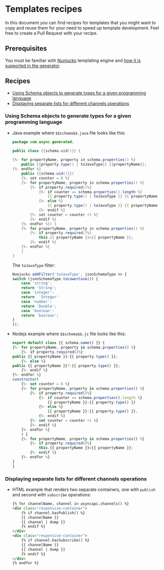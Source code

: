 # Templates recipes

In this document you can find recipes for templates that you might want to copy and reuse them for your need to speed up template development. Feel free to create a Pull Request with your recipe.

## Prerequisites

You must be familiar with [Nunjucks](https://mozilla.github.io/nunjucks/) templating engine and [how it is supported in the generator](./authoring.md).

## Recipes

- [Using Schema objects to generate types for a given programming language](#using-schema-objects-to-generate-types-for-a-given-programming-language)
- [Displaying separate lists for different channels operations](#displaying-separate-lists-for-different-channels-operations)

### Using Schema objects to generate types for a given programming language

* Java example where `$$schema$$.java` file looks like this:
    ```java
    package com.async.generated;

    public class {{schema.uid()}} {
        
    {%- for propertyName, property in schema.properties() %}
        public {{property.type() | toJavaType}} {{propertyName}};
    {%- endfor %}
        public {{schema.uid()}}(
        {%- set counter = 0 %}
        {%- for propertyName, property in schema.properties() %}
            {%- if property.required()%}
                {%- if counter == schema.properties().length %}
                    {{ property.type() | toJavaType }} {{ propertyName }}
                {%- else %}
                    {{ property.type() | toJavaType }} {{ propertyName }},
                {%- endif %}
            {%- set counter = counter +1 %}
            {%- endif %}
        {%- endfor %}) {
        {%- for propertyName, property in schema.properties() %}
            {%- if property.required()%}
                this.{{ propertyName }}={{ propertyName }};
            {%- endif %}
        {%- endfor %}
        }
    }
    ```
    The `toJavaType` filter:
    ```js
    Nunjucks.addFilter('toJavaType', jsonSchemaType => {
    switch (jsonSchemaType.toLowerCase()) {
        case 'string':
        return 'String';
        case 'integer':
        return  'Integer'
        case 'number':
        return 'Double';
        case 'boolean':
        return 'boolean';
    }
    });
    ```
* Nodejs example where `$$schema$$.js` file looks like this:
    ```js
    export default class {{ schema.name() }} {
    {%- for propertyName, property in schema.properties() %}
        {%- if property.required()%}
    public {{ propertyName }}:{{ property.type() }};
        {%- else %}
    public {{ propertyName }}?:{{ property.type() }};
        {%- endif %}
    {%- endfor %}
    constructor(
        {%- set counter = 0 %}
        {%- for propertyName, property in schema.properties() %}
            {%- if property.required()%}
                {%- if counter == schema.properties().length %}
                    {{ propertyName }}:{{ property.type() }}
                {%- else %}
                    {{ propertyName }}:{{ property.type() }},
                {%- endif %}
            {%- set counter = counter +1 %}
            {%- endif %}
        {%- endfor %}
        ) {
        {%- for propertyName, property in schema.properties() %}
            {%- if property.required()%}
                this.{{ propertyName }}={{ propertyName }};
            {%- endif %}
        {%- endfor %}
    }
    }
    ```

### Displaying separate lists for different channels operations

* HTML example that renders two separate containers, one with `publish` and second with `subscribe` operations:
    ```html
    {% for channelName, channel in asyncapi.channels() %}
    <div class="responsive-container">
        {% if channel.hasPublish() %}
        {{ channelName }}
        {{ channel | dump }}
        {% endif %}
    </div>
    <div class="responsive-container">
        {% if channel.hasSubscribe() %}
        {{ channelName }}
        {{ channel | dump }}
        {% endif %}
    </div>
    {% endfor %}
    ```